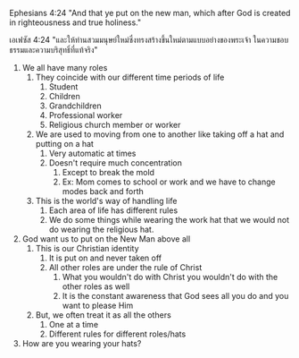 Ephesians 4:24 "And that ye put on the new man, which after God is created in righteousness and true holiness."

เอเฟซัส 4:24 "และให้ท่านสวมมนุษย์ใหม่ซึ่งทรงสร้างขึ้นใหม่ตามแบบอย่างของพระเจ้า ในความชอบธรรมและความบริสุทธิ์ที่แท้จริง"

1. We all have many roles
	1. They coincide with our different time periods of life
		1. Student
		2. Children
		3. Grandchildren
		4. Professional worker
		5. Religious church member or worker
	2. We are used to moving from one to another like taking off a hat and putting on a hat
		1. Very automatic at times
		2. Doesn't require much concentration
			1. Except to break the mold
			2. Ex: Mom comes to school or work and we have to change modes back and forth
	3. This is the world's way of handling life
		1. Each area of life has different rules
		2. We do some things while wearing the work hat that we would not do wearing the religious hat.
2. God want us to put on the New Man above all
	1. This is our Christian identity
		1. It is put on and never taken off
		2. All other roles are under the rule of Christ
			1. What you wouldn't do with Christ you wouldn't do with the other roles as well
			2. It is the constant awareness that God sees all you do and you want to please Him
	2. But, we often treat it as all the others
		1. One at a time
		2. Different rules for different roles/hats
3. How are you wearing your hats?